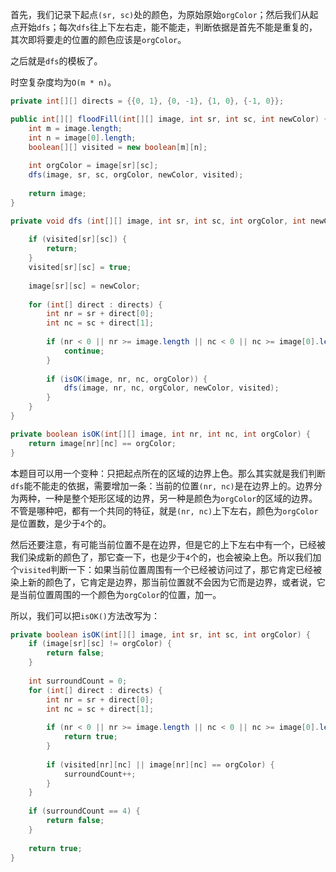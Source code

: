 首先，我们记录下起点`(sr, sc)`处的颜色，为原始原始`orgColor`；然后我们从起点开始`dfs`；每次`dfs`往上下左右走，能不能走，判断依据是首先不能是重复的，其次即将要走的位置的颜色应该是`orgColor`。

之后就是`dfs`的模板了。

时空复杂度均为`O(m * n)`。

```java
private int[][] directs = {{0, 1}, {0, -1}, {1, 0}, {-1, 0}};

public int[][] floodFill(int[][] image, int sr, int sc, int newColor) {
    int m = image.length;
    int n = image[0].length;
    boolean[][] visited = new boolean[m][n];
    
    int orgColor = image[sr][sc];
    dfs(image, sr, sc, orgColor, newColor, visited);
    
    return image;
}

private void dfs (int[][] image, int sr, int sc, int orgColor, int newColor, boolean[][] visited) {
    
    if (visited[sr][sc]) {
        return;
    }
    visited[sr][sc] = true;
    
    image[sr][sc] = newColor;
    
    for (int[] direct : directs) {
        int nr = sr + direct[0];
        int nc = sc + direct[1];
        
        if (nr < 0 || nr >= image.length || nc < 0 || nc >= image[0].length) {
            continue;
        }
        
        if (isOK(image, nr, nc, orgColor)) {
            dfs(image, nr, nc, orgColor, newColor, visited);
        }
    }
}

private boolean isOK(int[][] image, int nr, int nc, int orgColor) {
    return image[nr][nc] == orgColor;
}
```

本题目可以用一个变种：只把起点所在的区域的边界上色。那么其实就是我们判断`dfs`能不能走的依据，需要增加一条：当前的位置`(nr, nc)`是在边界上的。边界分为两种，一种是整个矩形区域的边界，另一种是颜色为`orgColor`的区域的边界。不管是哪种吧，都有一个共同的特征，就是`(nr, nc)`上下左右，颜色为`orgColor`是位置数，是少于`4`个的。

然后还要注意，有可能当前位置不是在边界，但是它的上下左右中有一个，已经被我们染成新的颜色了，那它查一下，也是少于`4`个的，也会被染上色。所以我们加个`visited`判断一下：如果当前位置周围有一个已经被访问过了，那它肯定已经被染上新的颜色了，它肯定是边界，那当前位置就不会因为它而是边界，或者说，它是当前位置周围的一个颜色为`orgColor`的位置，加一。

所以，我们可以把`isOK()`方法改写为：

```java
private boolean isOK(int[][] image, int sr, int sc, int orgColor) {
    if (image[sr][sc] != orgColor) {
        return false;
    }
    
    int surroundCount = 0;
    for (int[] direct : directs) {
        int nr = sr + direct[0];
        int nc = sc + direct[1];
        
        if (nr < 0 || nr >= image.length || nc < 0 || nc >= image[0].length) {
            return true;
        }
        
        if (visited[nr][nc] || image[nr][nc] == orgColor) {
            surroundCount++;
        }
    }
    
    if (surroundCount == 4) {
        return false;
    }
    
    return true;
}
```
